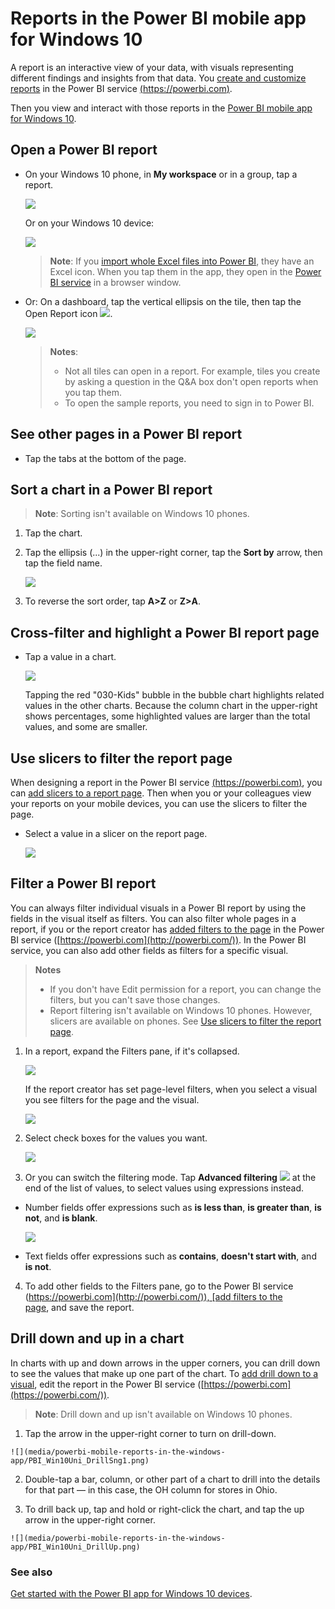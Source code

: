 <properties 
   pageTitle="Reports in the Power BI mobile app for Windows 10"
   description="Reports in the Power BI mobile app for Windows 10"
   services="powerbi" 
   documentationCenter="" 
   authors="maggiesMSFT" 
   manager="mblythe" 
   editor=""
   tags=""
   qualityFocus="no"
   qualityDate=""/>
 
<tags
   ms.service="powerbi"
   ms.devlang="NA"
   ms.topic="article"
   ms.tgt_pltfrm="NA"
   ms.workload="powerbi"
   ms.date="03/28/2016"
   ms.author="maggies"/>
# Reports in the Power BI mobile app for Windows 10

A report is an interactive view of your data, with visuals representing different findings and insights from that data. You [create and customize reports](powerbi-service-create-a-new-report.md) in the Power BI service [(https://powerbi.com)](https://powerbi.com).

Then you view and interact with those reports in the [Power BI mobile app for Windows 10](powerbi-mobile-win10phone-app-get-started.md).

## Open a Power BI report

-   On your Windows 10 phone, in **My workspace** or in a group, tap a report.

    ![](media/powerbi-mobile-reports-in-the-windows-app/pbi_win10ph_reptgallery.png)

    Or on your Windows 10 device: 

    ![](media/powerbi-mobile-reports-in-the-windows-app/pbi_win10_reptgallry.png)


    >**Note**: If you [import whole Excel files into Power BI](powerbi-bring-in-whole-excel-files.md), they have an Excel icon. When you tap them in the app, they open in the [Power BI service](https://powerbi.com) in a browser window.

-   Or: On a dashboard, tap the vertical ellipsis on the tile, then tap the Open Report icon ![](media/powerbi-mobile-reports-in-the-windows-app/PBI_Win10app_OpenRptIcon.png).

    ![](media/powerbi-mobile-reports-in-the-windows-app/pbi_win10ph_tileellips.png)

    >**Notes**:   
    >
    >-   Not all tiles can open in a report. For example, tiles you create by asking a question in the Q&A box don't open reports when you tap them.   
	>-  To open the sample reports, you need to sign in to Power BI. 

## See other pages in a Power BI report

-   Tap the tabs at the bottom of the page. 

## Sort a chart in a Power BI report

>**Note**: Sorting isn't available on Windows 10 phones.

1.  Tap the chart. 

2.  Tap the ellipsis (...) in the upper-right corner, tap the **Sort by** arrow, then tap the field name.

    ![](media/powerbi-mobile-reports-in-the-windows-app/PBI_Win10Uni_Sort.png)

3.  To reverse the sort order, tap **A\>Z** or **Z\>A**. 

## Cross-filter and highlight a Power BI report page

-   Tap a value in a chart.

    ![](media/powerbi-mobile-reports-in-the-windows-app/PBI_Win10Uni_XFltrRptSm.png)

    Tapping the red "030-Kids" bubble in the bubble chart highlights related values in the other charts. Because the column chart in the upper-right shows percentages, some highlighted values are larger than the total values, and some are smaller. 

## Use slicers to filter the report page

When designing a report in the Power BI service [(https://powerbi.com)](https://powerbi.com), you can [add slicers to a report page](powerbi-service-tutorial-slicers.md). Then when you or your colleagues view your reports on your mobile devices, you can use the slicers to filter the page.

-   Select a value in a slicer on the report page.

    ![](media/powerbi-mobile-reports-in-the-windows-app/pbi_win10_slicer.png)

## Filter a Power BI report

You can always filter individual visuals in a Power BI report by using the fields in the visual itself as filters. You can also filter whole pages in a report, if you or the report creator has [added filters to the page](powerbi-service-add-a-filter-to-a-report.md) in the Power BI service ([https://powerbi.com](http://powerbi.com/)). In the Power BI service, you can also add other fields as filters for a specific visual. 

> **Notes**  
> 
> - If you don't have Edit permission for a report, you can change the filters, but you can't save those changes. 
> - Report filtering isn't available on Windows 10 phones. However, slicers are available on phones. See [Use slicers to filter the report page](powerbi-mobile-reports-in-the-windows-app.md#use-slicers-to-filter-the-report-page).

1. In a report, expand the Filters pane, if it's collapsed.

    ![](media/powerbi-mobile-reports-in-the-windows-app/PBI_WinAppCollapsFilter.png)

    If the report creator has set page-level filters, when you select a visual you see filters for the page and the visual.

    ![](media/powerbi-mobile-reports-in-the-windows-app/PBI_WinApp_PgVizFilter.png)

2. Select check boxes for the values you want.

    ![](media/powerbi-mobile-reports-in-the-windows-app/PBI_WinApp_PageFilter.png)

3. Or you can switch the filtering mode. Tap **Advanced filtering** ![](media/powerbi-mobile-reports-in-the-windows-app/PBI_WinAppAdvFilter.png) at the end of the list of values, to select values using expressions instead.

 -   Number fields offer expressions such as **is less than**, **is greater than**, **is not**, and **is blank**.

        ![](media/powerbi-mobile-reports-in-the-windows-app/PBI_WinAppAdvFilterOptions.png)

 -   Text fields offer expressions such as **contains**, **doesn't start with**, and **is not**.

4.  To add other fields to the Filters pane, go to the Power BI service ([https://powerbi.com](http://powerbi.com/)), [add filters to the page](powerbi-service-add-a-filter-to-a-report.md), and save the report.

## Drill down and up in a chart

In charts with up and down arrows in the upper corners, you can drill down to see the values that make up one part of the chart. To [add drill down to a visual](powerbi-service-drill-down-in-a-visualization.md), edit the report in the Power BI service ([https://powerbi.com](https://powerbi.com/)).

>**Note**: Drill down and up isn't available on Windows 10 phones.

1.   Tap the arrow in the upper-right corner to turn on drill-down.
   
    ![](media/powerbi-mobile-reports-in-the-windows-app/PBI_Win10Uni_DrillSng1.png)

2.   Double-tap a bar, column, or other part of a chart to drill into the details for that part — in this case, the OH column for stores in Ohio.

3.   To drill back up, tap and hold or right-click the chart, and tap the up arrow in the upper-right corner.

    ![](media/powerbi-mobile-reports-in-the-windows-app/PBI_Win10Uni_DrillUp.png)

### See also

[Get started with the Power BI app for Windows 10 devices](powerbi-service-windows-app-get-started.md).

